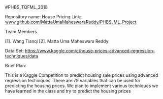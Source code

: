 #PHBS_TQFML_2018

Repository name: House Pricing Link: www.github.com/MattaUmaMaheswaraReddy/PHBS_ML_Project

Team Members

[1]. Wang Tianqi [2]. Matta Uma Maheswara Reddy

Data Set: https://www.kaggle.com/c/house-prices-advanced-regression-techniques/data

Brief Plan:

This is a Kaggle Competition to predict housing sale prices using advanced regression techniques. There are 79 variables that can be used for predicting the housing prices. We plan to implement various techniques we have learned in the class and try to predict the housing prices
